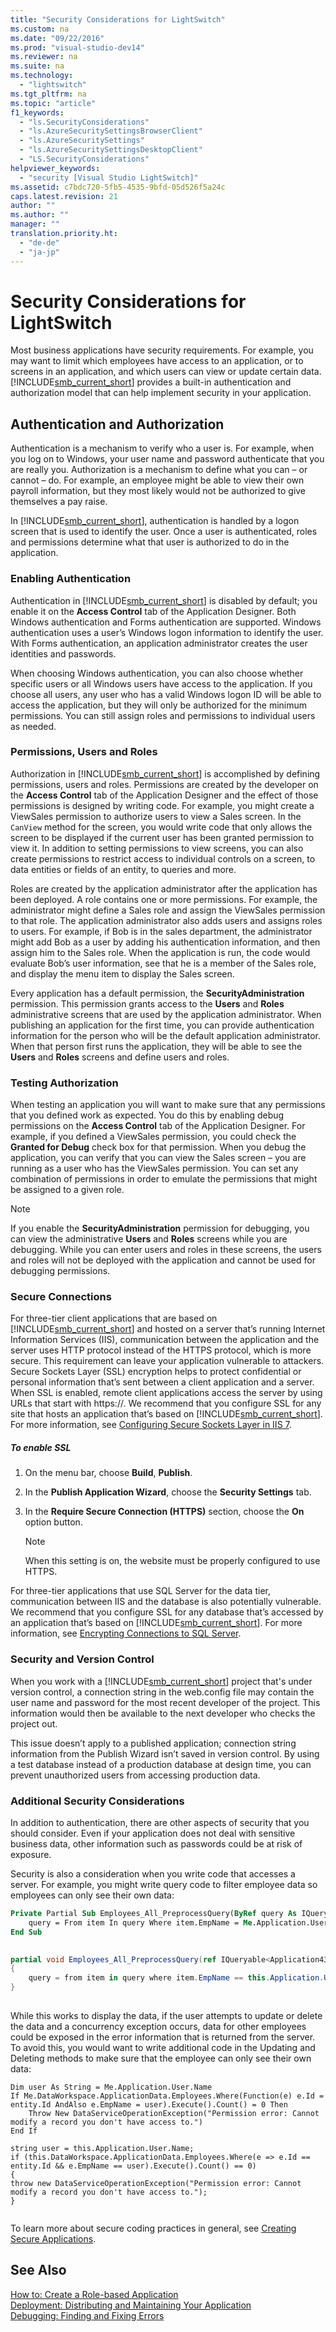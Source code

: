 ```yaml
---
title: "Security Considerations for LightSwitch"
ms.custom: na
ms.date: "09/22/2016"
ms.prod: "visual-studio-dev14"
ms.reviewer: na
ms.suite: na
ms.technology: 
  - "lightswitch"
ms.tgt_pltfrm: na
ms.topic: "article"
f1_keywords: 
  - "ls.SecurityConsiderations"
  - "ls.AzureSecuritySettingsBrowserClient"
  - "ls.AzureSecuritySettings"
  - "ls.AzureSecuritySettingsDesktopClient"
  - "LS.SecurityConsiderations"
helpviewer_keywords: 
  - "security [Visual Studio LightSwitch]"
ms.assetid: c7bdc720-5fb5-4535-9bfd-05d526f5a24c
caps.latest.revision: 21
author: ""
ms.author: ""
manager: ""
translation.priority.ht: 
  - "de-de"
  - "ja-jp"
---
```

# Security Considerations for LightSwitch
Most business applications have security requirements. For example, you may want to limit which employees have access to an application, or to screens in an application, and which users can view or update certain data.  [!INCLUDE[smb_current_short](../vs140/includes/smb_current_short_md.md)] provides a built-in authentication and authorization model that can help implement security in your application.  
  
## Authentication and Authorization  
 Authentication is a mechanism to verify who a user is. For example, when you log on to Windows, your user name and password authenticate that you are really you. Authorization is a mechanism to define what you can – or cannot – do. For example, an employee might be able to view their own payroll information, but they most likely would not be authorized to give themselves a pay raise.  
  
 In [!INCLUDE[smb_current_short](../vs140/includes/smb_current_short_md.md)], authentication is handled by a logon screen that is used to identify the user. Once a user is authenticated, roles and permissions determine what that user is authorized to do in the application.  
  
### Enabling Authentication  
 Authentication in [!INCLUDE[smb_current_short](../vs140/includes/smb_current_short_md.md)] is disabled by default; you enable it on the **Access Control** tab of the Application Designer. Both Windows authentication and Forms authentication are supported. Windows authentication uses a user’s Windows logon information to identify the user. With Forms authentication, an application administrator creates the user identities and passwords.  
  
 When choosing Windows authentication, you can also choose whether specific users or all Windows users have access to the application. If you choose all users, any user who has a valid Windows logon ID will be able to access the application, but they will only be authorized for the minimum permissions. You can still assign roles and permissions to individual users as needed.  
  
### Permissions, Users and Roles  
 Authorization in [!INCLUDE[smb_current_short](../vs140/includes/smb_current_short_md.md)] is accomplished by defining permissions, users and roles. Permissions are created by the developer on the **Access Control** tab of the Application Designer and the effect of those permissions is designed by writing code. For example, you might create a ViewSales permission to authorize users to view a Sales screen. In the `CanView` method for the screen, you would write code that only allows the screen to be displayed if the current user has been granted permission to view it. In addition to setting permissions to view screens, you can also create permissions to restrict access to individual controls on a screen, to data entities or fields of an entity, to queries and more.  
  
 Roles are created by the application administrator after the application has been deployed. A role contains one or more permissions. For example, the administrator might define a Sales role and assign the ViewSales permission to that role. The application administrator also adds users and assigns roles to users. For example, if Bob is in the sales department, the administrator might add Bob as a user by adding his authentication information, and then assign him to the Sales role. When the application is run, the code would evaluate Bob’s user information, see that he is a member of the Sales role, and display the menu item to display the Sales screen.  
  
 Every application has a default permission, the **SecurityAdministration** permission. This permission grants access to the **Users** and **Roles** administrative screens that are used by the application administrator. When publishing an application for the first time, you can provide authentication information for the person who will be the default application administrator. When that person first runs the application, they will be able to see the **Users** and **Roles** screens and define users and roles.  
  
### Testing Authorization  
 When testing an application you will want to make sure that any permissions that you defined work as expected. You do this by enabling debug permissions on the **Access Control** tab of the Application Designer. For example, if you defined a ViewSales permission, you could check the **Granted for Debug** check box for that permission. When you debug the application, you can verify that you can view the Sales screen – you are running as a user who has the ViewSales permission. You can set any combination of permissions in order to emulate the permissions that might be assigned to a given role.  
  
> [!NOTE]
>  If you enable the **SecurityAdministration** permission for debugging, you can view the administrative **Users** and **Roles** screens while you are debugging. While you can enter users and roles in these screens, the users and roles will not be deployed with the application and cannot be used for debugging permissions.  
  
### Secure Connections  
 For three-tier client applications that are based on [!INCLUDE[smb_current_short](../vs140/includes/smb_current_short_md.md)] and hosted on a server that’s running Internet Information Services (IIS), communication between the application and the server uses HTTP protocol instead of the HTTPS protocol, which is more secure. This requirement can leave your application vulnerable to attackers. Secure Sockets Layer (SSL) encryption helps to protect confidential or personal information that’s sent between a client application and a server. When SSL is enabled, remote client applications access the server by using URLs that start with https://. We recommend that you configure SSL for any site that hosts an application that’s based on [!INCLUDE[smb_current_short](../vs140/includes/smb_current_short_md.md)]. For more information, see [Configuring Secure Sockets Layer in IIS 7](http://go.microsoft.com/fwlink/?LinkId=210432).  
  
##### To enable SSL  
  
1.  On the menu bar, choose **Build**, **Publish**.  
  
2.  In the **Publish Application Wizard**, choose the **Security Settings** tab.  
  
3.  In the **Require Secure Connection (HTTPS)** section, choose the **On** option button.  
  
    > [!NOTE]
    >  When this setting is on, the website must be properly configured to use HTTPS.  
  
 For three-tier applications that use SQL Server for the data tier, communication between IIS and the database is also potentially vulnerable. We recommend that you configure SSL for any database that’s accessed by an application that’s based on [!INCLUDE[smb_current_short](../vs140/includes/smb_current_short_md.md)]. For more information, see [Encrypting Connections to SQL Server](http://go.microsoft.com/fwlink/?LinkId=151362).  
  
### Security and Version Control  
 When you work with a [!INCLUDE[smb_current_short](../vs140/includes/smb_current_short_md.md)] project that's under version control, a connection string in the web.config file may contain the user name and password for the most recent developer of the project. This information would then be available to the next developer who checks the project out.  
  
 This issue doesn’t apply to a published application; connection string information from the Publish Wizard isn’t saved in version control. By using a test database instead of a production database at design time, you can prevent unauthorized users from accessing production data.  
  
### Additional Security Considerations  
 In addition to authentication, there are other aspects of security that you should consider. Even if your application does not deal with sensitive business data, other information such as passwords could be at risk of exposure.  
  
 Security is also a consideration when you write code that accesses a server. For example, you might write query code to filter employee data so employees can only see their own data:  
  
```vb  
Private Partial Sub Employees_All_PreprocessQuery(ByRef query As IQueryable(Of Application43.Employee))  
    query = From item In query Where item.EmpName = Me.Application.User.Nameitem  
End Sub  
  
```  
  
```c#  
partial void Employees_All_PreprocessQuery(ref IQueryable<Application43.Employee> query)  
{  
    query = from item in query where item.EmpName == this.Application.User.Name select item;  
}  
  
```  
  
 While this works to display the data, if the user attempts to update or delete the data and a concurrency exception occurs, data for other employees could be exposed in the error information that is returned from the server. To avoid this, you would want to write additional code in the Updating and Deleting methods to make sure that the employee can only see their own data:  
  
```  
Dim user As String = Me.Application.User.Name  
If Me.DataWorkspace.ApplicationData.Employees.Where(Function(e) e.Id = entity.Id AndAlso e.EmpName = user).Execute().Count() = 0 Then  
    Throw New DataServiceOperationException("Permission error: Cannot modify a record you don't have access to.")  
End If  
```  
  
```  
string user = this.Application.User.Name;  
if (this.DataWorkspace.ApplicationData.Employees.Where(e => e.Id == entity.Id && e.EmpName == user).Execute().Count() == 0)  
{  
throw new DataServiceOperationException("Permission error: Cannot modify a record you don't have access to.");  
}  
  
```  
  
 To learn more about secure coding practices in general, see [Creating Secure Applications](http://go.microsoft.com/fwlink/?LinkId=210474).  
  
## See Also  
 [How to: Create a Role-based Application](../vs140/how-to--enable-authentication-in-a-silverlight-client-app.md)   
 [Deployment: Distributing and Maintaining Your Application](../vs140/deployment--distributing-and-maintaining-your-application.md)   
 [Debugging: Finding and Fixing Errors](../vs140/debugging--finding-and-fixing-errors.md)
